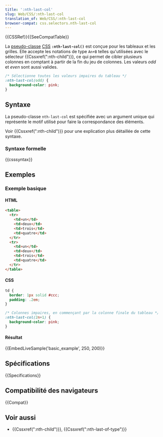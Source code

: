 ```yaml
---
title: ':nth-last-col'
slug: Web/CSS/:nth-last-col
translation_of: Web/CSS/:nth-last-col
browser-compat: css.selectors.nth-last-col
---
```

{{CSSRef}}{{SeeCompatTable}}

La [pseudo-classe](/fr/docs/Web/CSS/Pseudo-classes) [CSS](/fr/docs/Web/CSS) **`:nth-last-col()`** est conçue pour les tableaux et les grilles. Elle accepte les notations de type `An+B` telles qu'utilisées avec le sélecteur {{Cssxref(":nth-child")}}, ce qui permet de cibler plusieurs colonnes en comptant à partir de la fin du jeu de colonnes. Les valeurs _odd_ et _even_ sont aussi valides.

```css
/* Sélectionne toutes les valeurs impaires du tableau */
:nth-last-col(odd) {
  background-color: pink;
}
```

## Syntaxe

La pseudo-classe `nth-last-col` est spécifiée avec un argument unique qui représente le motif utilisé pour faire la correspondance des éléments.

Voir {{Cssxref(":nth-child")}} pour une explication plus détaillée de cette syntaxe.

### Syntaxe formelle

{{csssyntax}}

## Exemples

### Exemple basique

#### HTML

```html
<table>
  <tr>
    <td>un</td>
    <td>deux</td>
    <td>trois</td>
    <td>quatre</td>
  </tr>
  <tr>
    <td>un</td>
    <td>deux</td>
    <td>trois</td>
    <td>quatre</td>
  </tr>
</table>
```

#### CSS

```css
td {
  border: 1px solid #ccc;
  padding: .2em;
}

/* Colonnes impaires, en commençant par la colonne finale du tableau */
:nth-last-col(2n+1) {
  background-color: pink;
}
```

#### Résultat

{{EmbedLiveSample('basic_example', 250, 200)}}

## Spécifications

{{Specifications}}

## Compatibilité des navigateurs

{{Compat}}

## Voir aussi

- {{Cssxref(":nth-child")}}, {{Cssxref(":nth-last-of-type")}}
